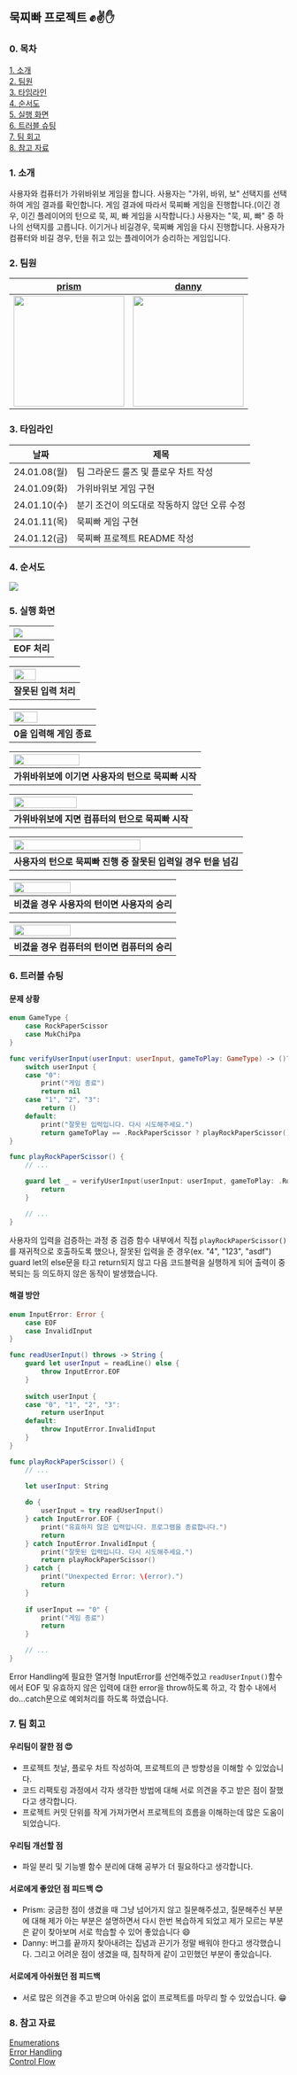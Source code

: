 ## 묵찌빠 프로젝트 ✊✌️✋

### 0. 목차
[1. 소개](#1-소개)  
[2. 팀원](#2-팀원)  
[3. 타임라인](#3-타임라인)  
[4. 순서도](#4-순서도)  
[5. 실행 화면](#5-실행-화면)    
[6. 트러블 슈팅](#6-트러블-슈팅)    
[7. 팀 회고](#7-팀-회고)    
[8. 참고 자료](#8-참고-자료)

### 1. 소개
사용자와 컴퓨터가 가위바위보 게임을 합니다. 사용자는 "가위, 바위, 보" 선택지를 선택하여 게임 결과를 확인합니다. 게임 결과에 따라서 묵찌빠 게임을 진행합니다.(이긴 경우, 이긴 플레이어의 턴으로 묵, 찌, 빠 게임을 시작합니다.)
사용자는 "묵, 찌, 빠" 중 하나의 선택지를 고릅니다.  이기거나 비길경우, 묵찌빠 게임을 다시 진행합니다. 사용자가 컴퓨터와 비길 경우, 턴을 쥐고 있는 플레이어가 승리하는 게임입니다.

### 2. 팀원
| [prism](https://github.com/PrismSpirit) | [danny](https://github.com/dannykim1215) |
| --- | --- |
| <img src="https://avatars.githubusercontent.com/u/27756800?s=48&v=4" width="200"> | <img src="https://avatars.githubusercontent.com/u/154333967?v=4" width="200"> |

### 3. 타임라인
| 날짜 | 제목 |
| --- | --- |
| 24.01.08(월) | 팀 그라운드 룰즈 및 플로우 차트 작성 |
| 24.01.09(화) | 가위바위보 게임 구현 |
| 24.01.10(수) | 분기 조건이 의도대로 작동하지 않던 오류 수정 |
| 24.01.11(목) | 묵찌빠 게임 구현 |
| 24.01.12(금) | 묵찌빠 프로젝트 README 작성 |


### 4. 순서도
<img src="./FlowChart.png">

### 5. 실행 화면
| <img src="./Screenshots/Screenshot1.png"> |
| :--- |
| **EOF 처리** |

| <img src="./Screenshots/Screenshot2.png" width=60%> |
| :--- |
| **잘못된 입력 처리** |

| <img src="./Screenshots/Screenshot3.png" width=55%> |
| :--- |
| **0을 입력해 게임 종료** |

| <img src="./Screenshots/Screenshot4.png" width=60%> |
| :--- |
| **가위바위보에 이기면 사용자의 턴으로 묵찌빠 시작** |


| <img src="./Screenshots/Screenshot5.png" width=60%> |
| :--- |
| **가위바위보에 지면 컴퓨터의 턴으로 묵찌빠 시작** |

| <img src="./Screenshots/Screenshot6.png" width=75%> |
| :--- |
| **사용자의 턴으로 묵찌빠 진행 중 잘못된 입력일 경우 턴을 넘김** |

| <img src="./Screenshots/Screenshot7.png" width=60%> |
| :--- |
| **비겼을 경우 사용자의 턴이면 사용자의 승리** |

| <img src="./Screenshots/Screenshot8.png" width=60%> |
| :--- |
| **비겼을 경우 컴퓨터의 턴이면 컴퓨터의 승리** |

### 6. 트러블 슈팅
#### 문제 상황
```swift
enum GameType {
    case RockPaperScissor
    case MukChiPpa
}

func verifyUserInput(userInput: userInput, gameToPlay: GameType) -> ()? {
    switch userInput {
    case "0":
        print("게임 종료")
        return nil
    case "1", "2", "3":
        return ()
    default:
        print("잘못된 입력입니다. 다시 시도해주세요.")
        return gameToPlay == .RockPaperScissor ? playRockPaperScissor() : playMukChiPpa()
}

func playRockPaperScissor() {
    // ...

    guard let _ = verifyUserInput(userInput: userInput, gameToPlay: .RockPaperScissor) else {
        return
    }

    // ...
}
```
사용자의 입력을 검증하는 과정 중 검증 함수 내부에서 직접 ```playRockPaperScissor()```를 재귀적으로 호출하도록 했으나, 잘못된 입력을 준 경우(ex. "4", "123", "asdf") guard let의 else문을 타고 return되지 않고 다음 코드블럭을 실행하게 되어 출력이 중복되는 등 의도하지 않은 동작이 발생했습니다.

#### 해결 방안 
```swift
enum InputError: Error {
    case EOF
    case InvalidInput
}

func readUserInput() throws -> String {
    guard let userInput = readLine() else {
        throw InputError.EOF
    }
    
    switch userInput {
    case "0", "1", "2", "3":
        return userInput
    default:
        throw InputError.InvalidInput
    }
}

func playRockPaperScissor() {
    // ...

    let userInput: String
    
    do {
        userInput = try readUserInput()
    } catch InputError.EOF {
        print("유효하지 않은 입력입니다. 프로그램을 종료합니다.")
        return
    } catch InputError.InvalidInput {
        print("잘못된 입력입니다. 다시 시도해주세요.")
        return playRockPaperScissor()
    } catch {
        print("Unexpected Error: \(error).")
        return
    }
    
    if userInput == "0" {
        print("게임 종료")
        return
    }

    // ...
}
```
Error Handling에 필요한 열거형 InputError를 선언해주었고 ```readUserInput()```함수에서 EOF 및 유효하지 않은 입력에 대한 error을 throw하도록 하고, 각 함수 내에서 do...catch문으로 예외처리를 하도록 하였습니다.

### 7. 팀 회고
#### 우리팀이 잘한 점 😍
- 프로젝트 첫날, 플로우 차트 작성하여, 프로젝트의 큰 방향성을 이해할 수 있었습니다.
- 코드 리팩토링 과정에서 각자 생각한 방법에 대해 서로 의견을 주고 받은 점이 잘했다고 생각합니다.
- 프로젝트 커밋 단위를 작게 가져가면서 프로젝트의 흐름을 이해하는데 많은 도움이 되었습니다.

#### 우리팀 개선할 점
- 파일 분리 및 기능별 함수 분리에 대해 공부가 더 필요하다고 생각합니다.

#### 서로에게 좋았던 점 피드백 😊
- Prism: 궁금한 점이 생겼을 때 그냥 넘어가지 않고 질문해주셨고, 질문해주신 부분에 대해 제가 아는 부분은 설명하면서 다시 한번 복습하게 되었고 제가 모르는 부분은 같이 찾아보며 서로 학습할 수 있어 좋았습니다 :smile:
- Danny: 버그를 끝까지 찾아내려는 집념과 끈기가 정말 배워야 한다고 생각했습니다. 그리고 어려운 점이 생겼을 때, 침착하게 같이 고민했던 부분이 좋았습니다. 
#### 서로에게 아쉬웠던 점 피드백
- 서로 많은 의견을 주고 받으며 아쉬움 없이 프로젝트를 마무리 할 수 있었습니다. 😁

### 8. 참고 자료
[Enumerations](<https://docs.swift.org/swift-book/documentation/the-swift-programming-language/enumerations/>)  
[Error Handling](<https://docs.swift.org/swift-book/documentation/the-swift-programming-language/errorhandling/>)  
[Control Flow](<https://docs.swift.org/swift-book/documentation/the-swift-programming-language/controlflow>)
